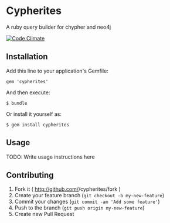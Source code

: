 # Cypherites

A ruby query builder for chypher and neo4j

[![Code Climate](https://codeclimate.com/github/weapp/cypherites/badges/gpa.svg)](https://codeclimate.com/github/weapp/cypherites)

## Installation

Add this line to your application's Gemfile:

    gem 'cypherites'

And then execute:

    $ bundle

Or install it yourself as:

    $ gem install cypherites

## Usage

TODO: Write usage instructions here

## Contributing

1. Fork it ( http://github.com/<my-github-username>/cypherites/fork )
2. Create your feature branch (`git checkout -b my-new-feature`)
3. Commit your changes (`git commit -am 'Add some feature'`)
4. Push to the branch (`git push origin my-new-feature`)
5. Create new Pull Request
